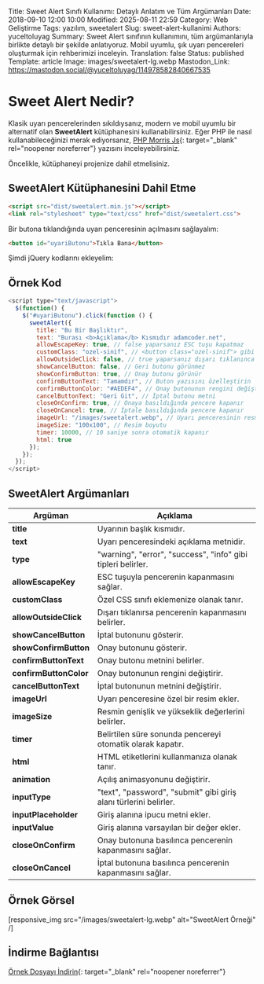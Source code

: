 Title: Sweet Alert Sınıfı Kullanımı: Detaylı Anlatım ve Tüm Argümanları
Date: 2018-09-10 12:00 10:00
Modified: 2025-08-11 22:59
Category: Web Geliştirme
Tags: yazılım, sweetalert
Slug: sweet-alert-kullanimi
Authors: yuceltoluyag
Summary: Sweet Alert sınıfının kullanımını, tüm argümanlarıyla birlikte detaylı bir şekilde anlatıyoruz. Mobil uyumlu, şık uyarı pencereleri oluşturmak için rehberimizi inceleyin.
Translation: false
Status: published
Template: article
Image: images/sweetalert-lg.webp
Mastodon_Link: https://mastodon.social/@yuceltoluyag/114978582840667535

# Sweet Alert Nedir?

Klasik uyarı pencerelerinden sıkıldıysanız, modern ve mobil uyumlu bir alternatif olan **SweetAlert** kütüphanesini kullanabilirsiniz. Eğer PHP ile nasıl kullanabileceğinizi merak ediyorsanız, [PHP Morris Js](/pdo-sum-fonksiyonu-kullanimi-morris-js/){: target="_blank" rel="noopener noreferrer"} yazısını inceleyebilirsiniz.

Öncelikle, kütüphaneyi projenize dahil etmelisiniz.



## SweetAlert Kütüphanesini Dahil Etme

```html
<script src="dist/sweetalert.min.js"></script>
<link rel="stylesheet" type="text/css" href="dist/sweetalert.css">
```

Bir butona tıklandığında uyarı penceresinin açılmasını sağlayalım:

```html
<button id="uyariButonu">Tıkla Bana</button>
```

Şimdi jQuery kodlarını ekleyelim:

## Örnek Kod

```javascript
<script type="text/javascript">
  $(function() {
    $("#uyariButonu").click(function () {
      sweetAlert({
        title: "Bu Bir Başlıktır",
        text: "Burası <b>Açıklama</b> Kısmıdır adamcoder.net",
        allowEscapeKey: true, // false yaparsanız ESC tuşu kapatmaz
        customClass: "ozel-sinif", // <button class="ozel-sinif"> gibi
        allowOutsideClick: false, // true yaparsanız dışarı tıklanınca kapanır
        showCancelButton: false, // Geri butonu görünmez
        showConfirmButton: true, // Onay butonu görünür
        confirmButtonText: "Tamamdır", // Buton yazısını özelleştirin
        confirmButtonColor: "#AEDEF4", // Onay butonunun rengini değiştirin
        cancelButtonText: "Geri Git", // İptal butonu metni
        closeOnConfirm: true, // Onaya basıldığında pencere kapanır
        closeOnCancel: true, // İptale basıldığında pencere kapanır
        imageUrl: "/images/sweetalert.webp", // Uyarı penceresinin resmi
        imageSize: "100x100", // Resim boyutu
        timer: 10000, // 10 saniye sonra otomatik kapanır
        html: true
      });
    });
  });
</script>
```

## SweetAlert Argümanları

| Argüman | Açıklama |
|---------|---------|
| **title** | Uyarının başlık kısmıdır. |
| **text** | Uyarı penceresindeki açıklama metnidir. |
| **type** | "warning", "error", "success", "info" gibi tipleri belirler. |
| **allowEscapeKey** | ESC tuşuyla pencerenin kapanmasını sağlar. |
| **customClass** | Özel CSS sınıfı eklemenize olanak tanır. |
| **allowOutsideClick** | Dışarı tıklanırsa pencerenin kapanmasını belirler. |
| **showCancelButton** | İptal butonunu gösterir. |
| **showConfirmButton** | Onay butonunu gösterir. |
| **confirmButtonText** | Onay butonu metnini belirler. |
| **confirmButtonColor** | Onay butonunun rengini değiştirir. |
| **cancelButtonText** | İptal butonunun metnini değiştirir. |
| **imageUrl** | Uyarı penceresine özel bir resim ekler. |
| **imageSize** | Resmin genişlik ve yükseklik değerlerini belirler. |
| **timer** | Belirtilen süre sonunda pencereyi otomatik olarak kapatır. |
| **html** | HTML etiketlerini kullanmanıza olanak tanır. |
| **animation** | Açılış animasyonunu değiştirir. |
| **inputType** | "text", "password", "submit" gibi giriş alanı türlerini belirler. |
| **inputPlaceholder** | Giriş alanına ipucu metni ekler. |
| **inputValue** | Giriş alanına varsayılan bir değer ekler. |
| **closeOnConfirm** | Onay butonuna basılınca pencerenin kapanmasını sağlar. |
| **closeOnCancel** | İptal butonuna basılınca pencerenin kapanmasını sağlar. |

## Örnek Görsel


[responsive_img src="/images/sweetalert-lg.webp" alt="SweetAlert Örneği" /]

## İndirme Bağlantısı

[Örnek Dosyayı İndirin](http://www.mediafire.com/file/aelw1zkhwcv17b7/sweetalertadamcoder.zip){: target="_blank" rel="noopener noreferrer"}

